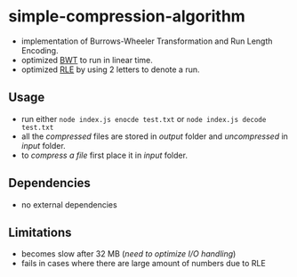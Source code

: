# simple-compression-algorithm
- implementation of Burrows-Wheeler Transformation and Run Length Encoding.
- optimized [BWT](https://en.wikipedia.org/wiki/Burrows%E2%80%93Wheeler_transform) to run in linear time.
- optimized [RLE](https://en.wikipedia.org/wiki/Run-length_encoding) by using 2 letters to denote a run.

## Usage
- run either ```node index.js enocde test.txt``` or ```node index.js decode test.txt```
- all the *compressed* files are stored in *output* folder and *uncompressed* in *input* folder.
- to *compress a file* first place it in *input* folder.

## Dependencies
- no external dependencies

## Limitations
- becomes slow after 32 MB (*need to optimize I/O handling*)
- fails in cases where there are large amount of numbers due to RLE
